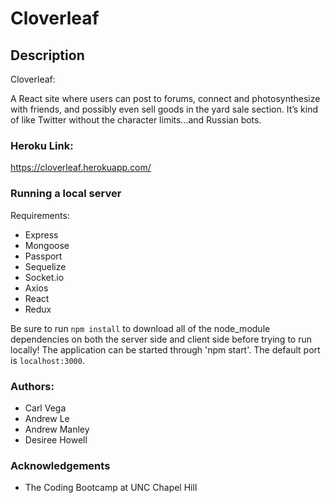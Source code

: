 # Cloverleaf

## Description

Cloverleaf:

A React site where users can post to forums, connect and photosynthesize with friends, and possibly even sell goods in the yard sale section. It’s kind of like Twitter without the character limits...and Russian bots.

### Heroku Link:

https://cloverleaf.herokuapp.com/

### Running a local server

Requirements:

- Express
- Mongoose
- Passport
- Sequelize
- Socket.io
- Axios
- React
- Redux

Be sure to run `npm install` to download all of the node_module dependencies on both the server side and client side before trying to run locally! The application can be started through 'npm start'. The default port is `localhost:3000`.

### Authors:

- Carl Vega
- Andrew Le
- Andrew Manley
- Desiree Howell

### Acknowledgements

- The Coding Bootcamp at UNC Chapel Hill
